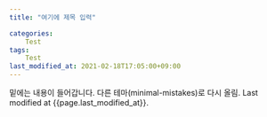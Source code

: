 ```yaml
---
title: "여기에 제목 입력"

categories:
    Test
tags:
    Test
last_modified_at: 2021-02-18T17:05:00+09:00
---
```

밑에는 내용이 들어갑니다.
다른 테마(minimal-mistakes)로 다시 올림.
Last modified at {{page.last_modified_at}}.

